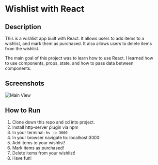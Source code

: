 # Wishlist with React 

## Description

This is a wishlist app built with React. It allows users to add items to a wishlist, and mark them as purchased. It also allows users to delete items from the wishlist.

The main goal of this project was to learn how to use React. I learned how to use components, props, state, and how to pass data between components.
## Screenshots

![Main View](https://raw.githubusercontent.com/ConnorSullivan10/react-wishlist/master/screenshots/main-view.png)

## How to Run

1. Clone down this repo and cd into project.
2. Install http-server plugin via npm
3. In your terminal: ```hs -p 3000```
4. In your browser navigate to: localhost:3000
5. Add items to your wishlist!
6. Mark items as purchased!
7. Delete items from your wishlist!
8. Have fun!

